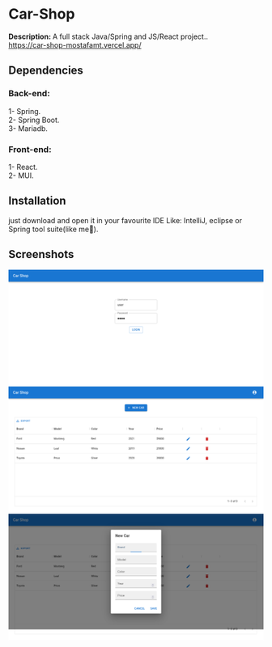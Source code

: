 # Car-Shop
<b>Description: </b>A full stack Java/Spring and JS/React project..<br/>
https://car-shop-mostafamt.vercel.app/
<br />

## Dependencies
### Back-end:
1- Spring.<br/>
2- Spring Boot.<br/>
3- Mariadb.

### Front-end:
1- React.<br/>
2- MUI.<br/>

## Installation
just download and open it in your favourite IDE Like: IntelliJ, eclipse or Spring tool suite(like me🤝).

## Screenshots
![](https://raw.githubusercontent.com/mostafamt/Car-Shop/main/Screenshots/Firefox_Screenshot_2022-12-19T11-51-19.248Z.png)
![](https://raw.githubusercontent.com/mostafamt/Car-Shop/main/Screenshots/Firefox_Screenshot_2022-12-19T11-51-48.869Z.png)
![](https://raw.githubusercontent.com/mostafamt/Car-Shop/main/Screenshots/Firefox_Screenshot_2022-12-19T11-52-09.758Z.png)
